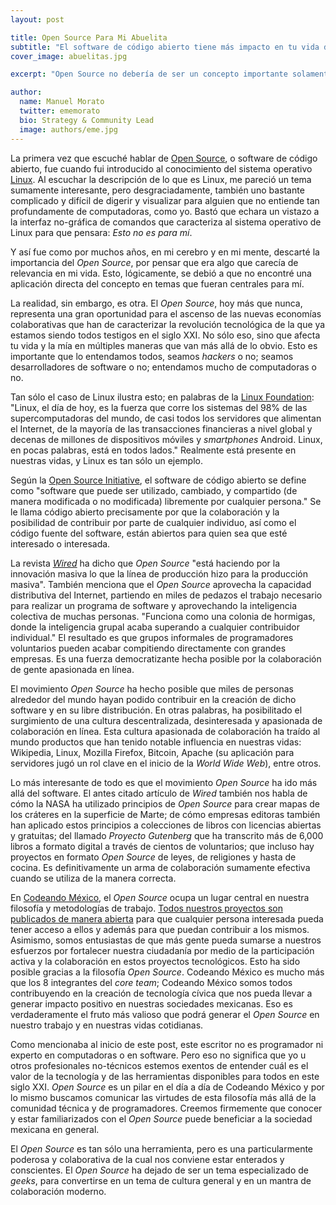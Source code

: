 ```yaml
---
layout: post

title: Open Source Para Mi Abuelita
subtitle: "El software de código abierto tiene más impacto en tu vida del que creías..."
cover_image: abuelitas.jpg

excerpt: "Open Source no debería de ser un concepto importante solamente para desarrolladores de software, sino para toda la sociedad mundial del siglo XXI."

author:
  name: Manuel Morato
  twitter: ememorato
  bio: Strategy & Community Lead
  image: authors/eme.jpg
---
```


La primera vez que escuché hablar de [Open Source](http://es.wikipedia.org/wiki/C%C3%B3digo_abierto), o software de código abierto, fue cuando fui introducido al conocimiento del sistema operativo [Linux](http://es.wikipedia.org/?title=GNU/Linux). Al escuchar la descripción de lo que es Linux, me pareció un tema sumamente interesante, pero desgraciadamente, también uno bastante complicado y difícil de digerir y visualizar para alguien que no entiende tan profundamente de computadoras, como yo. Bastó que echara un vistazo a la interfaz no-gráfica de comandos que caracteriza al sistema operativo de Linux para que pensara: _Esto no es para mí_.

Y así fue como por muchos años, en mi cerebro y en mi mente, descarté la importancia del _Open Source_, por pensar que era algo que carecía de relevancia en mi vida. Esto, lógicamente, se debió a que no encontré una aplicación directa del concepto en temas que fueran centrales para mí.

La realidad, sin embargo, es otra. El _Open Source_, hoy más que nunca, representa una gran oportunidad para el ascenso de las nuevas economías colaborativas que han de caracterizar la revolución tecnológica de la que ya estamos siendo todos testigos en el siglo XXI. No sólo eso, sino que afecta tu vida y la mía en múltiples maneras que van más allá de lo obvio. Esto es importante que lo entendamos todos, seamos _hackers_ o no; seamos desarrolladores de software o no; entendamos mucho de computadoras o no.

Tan sólo el caso de Linux ilustra esto; en palabras de la [Linux Foundation](http://www.linuxfoundation.org/about): "Linux, el día de hoy, es la fuerza que corre los sistemas del 98% de las supercomputadoras del mundo, de casi todos los servidores que alimentan el Internet, de la mayoría de las transacciones financieras a nivel global y decenas de millones de dispositivos móviles y _smartphones_ Android. Linux, en pocas palabras, está en todos lados." Realmente está presente en nuestras vidas, y Linux es tan sólo un ejemplo.

Según la [Open Source Initiative](http://opensource.org/), el software de código abierto se define como "software que puede ser utilizado, cambiado, y compartido (de manera modificada o no modificada) libremente por cualquier persona." Se le llama código abierto precisamente por que la colaboración y la posibilidad de contribuir por parte de cualquier individuo, así como el código fuente del software, están abiertos para quien sea que esté interesado o interesada.

La revista [_Wired_](http://archive.wired.com/wired/archive/11.11/opensource.html) ha dicho que _Open Source_ "está haciendo por la innovación masiva lo que la línea de producción hizo para la producción masiva". También menciona que el _Open Source_ aprovecha la capacidad distributiva del Internet, partiendo en miles de pedazos el trabajo necesario para realizar un programa de software y aprovechando la inteligencia colectiva de muchas personas. "Funciona como una colonia de hormigas, donde la inteligencia grupal acaba superando a cualquier contribuidor individual." El resultado es que grupos informales de programadores voluntarios pueden acabar compitiendo directamente con grandes empresas. Es una fuerza democratizante hecha posible por la colaboración de gente apasionada en línea.

El movimiento _Open Source_ ha hecho posible que miles de personas alrededor del mundo hayan podido contribuir en la creación de dicho software y en su libre distribución. En otras palabras, ha posibilitado el surgimiento de una cultura descentralizada, desinteresada y apasionada de colaboración en línea. Esta cultura apasionada de colaboración ha traído al mundo productos que han tenido notable influencia en nuestras vidas: Wikipedia, Linux, Mozilla Firefox, Bitcoin, Apache (su aplicación para servidores jugó un rol clave en el inicio de la _World Wide Web_), entre otros.

Lo más interesante de todo es que el movimiento _Open Source_ ha ido más allá del software. El antes citado artículo de _Wired_ también nos habla de cómo la NASA ha utilizado principios de _Open Source_ para crear mapas de los cráteres en la superficie de Marte; de cómo empresas editoras también han aplicado estos principios a colecciones de libros con licencias abiertas y gratuitas; del llamado _Proyecto Gutenberg_ que ha transcrito más de 6,000 libros a formato digital a través de cientos de voluntarios; que incluso hay proyectos en formato _Open Source_ de leyes, de religiones y hasta de cocina. Es definitivamente un arma de colaboración sumamente efectiva cuando se utiliza de la manera correcta.

En [Codeando México](http://codeandomexico.org), el _Open Source_ ocupa un lugar central en nuestra filosofía y metodologías de trabajo. [Todos nuestros proyectos son publicados de manera abierta](https://github.com/codeandomexico) para que cualquier persona interesada pueda tener acceso a ellos y además para que puedan contribuir a los mismos. Asimismo, somos entusiastas de que más gente pueda sumarse a nuestros esfuerzos por fortalecer nuestra ciudadanía por medio de la participación activa y la colaboración en estos proyectos tecnológicos. Esto ha sido posible gracias a la filosofía _Open Source_. Codeando México es mucho más que los 8 integrantes del _core team_; Codeando México somos todos contribuyendo en la creación de tecnología cívica que nos pueda llevar a generar impacto positivo en nuestras sociedades mexicanas. Eso es verdaderamente el fruto más valioso que podrá generar el _Open Source_ en nuestro trabajo y en nuestras vidas cotidianas.

Como mencionaba al inicio de este post, este escritor no es programador ni experto en computadoras o en software. Pero eso no significa que yo u otros profesionales no-técnicos estemos exentos de entender cuál es el valor de la tecnología y de las herramientas disponibles para todos en este siglo XXI. _Open Source_ es un pilar en el día a día de Codeando México y por lo mismo buscamos comunicar las virtudes de esta filosofía más allá de la comunidad técnica y de programadores. Creemos firmemente que conocer y estar familiarizados con el _Open Source_ puede beneficiar a la sociedad mexicana en general.

El _Open Source_ es tan sólo una herramienta, pero es una particularmente poderosa y colaborativa de la cual nos conviene estar enterados y conscientes. El _Open Source_ ha dejado de ser un tema especializado de _geeks_, para convertirse en un tema de cultura general y en un mantra de colaboración moderno.